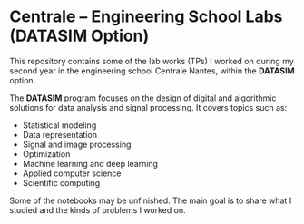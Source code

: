 # Centrale – Engineering School Labs (DATASIM Option)

This repository contains some of the lab works (TPs) I worked on during my second year in the engineering school Centrale Nantes, within the **DATASIM** option.

The **DATASIM** program focuses on the design of digital and algorithmic solutions for data analysis and signal processing. It covers topics such as:
- Statistical modeling
- Data representation
- Signal and image processing
- Optimization
- Machine learning and deep learning
- Applied computer science
- Scientific computing

Some of the notebooks may be unfinished. The main goal is to share what I studied and the kinds of problems I worked on.
